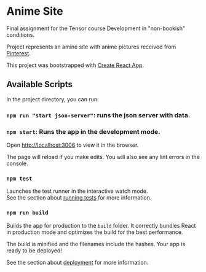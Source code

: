 # Anime Site

Final assignment for the Tensor course Development in "non-bookish" conditions.

Project represents an amine site with anime pictures received from [Pinterest](https://www.pinterest.ru/pin/503910645786764029/).

This project was bootstrapped with [Create React App](https://github.com/facebook/create-react-app).

## Available Scripts

In the project directory, you can run:
### `npm run "start json-server"`: runs the json server with data.

### `npm start`: Runs the app in the development mode.

Open [http://localhost:3006](http://localhost:3006) to view it in the browser.

The page will reload if you make edits. You will also see any lint errors in the console.

### `npm test`

Launches the test runner in the interactive watch mode.\
See the section about [running tests](https://facebook.github.io/create-react-app/docs/running-tests) for more information.

### `npm run build`

Builds the app for production to the `build` folder. It correctly bundles React in production mode and optimizes the build for the best performance.

The build is minified and the filenames include the hashes. Your app is ready to be deployed!

See the section about [deployment](https://facebook.github.io/create-react-app/docs/deployment) for more information.


